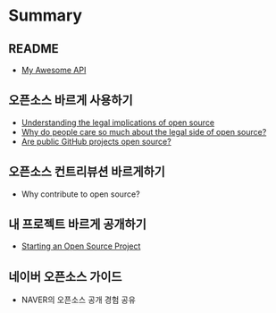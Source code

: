 # Summary

## README

* [My Awesome API](README.md)

## 오픈소스 바르게 사용하기

* [Understanding the legal implications of open source](methods.md)
* [Why do people care so much about the legal side of open source?](why-do-people-care-so-much-about-the-legal-side-of-open-source.md)
* [Are public GitHub projects open source?](are-public-github-projects-open-source.md)

## 오픈소스 컨트리뷰션 바르게하기

* Why contribute to open source?

## 내 프로젝트 바르게 공개하기

* [Starting an Open Source Project](b0b4-d504-b85c-c81d-d2b8-bc14-b974-ac8c-acf5-ac1c-d558-ae30/starting-an-open-source-project.md)

## 네이버 오픈소스 가이드

* NAVER의 오픈소스 공개 경험 공유

